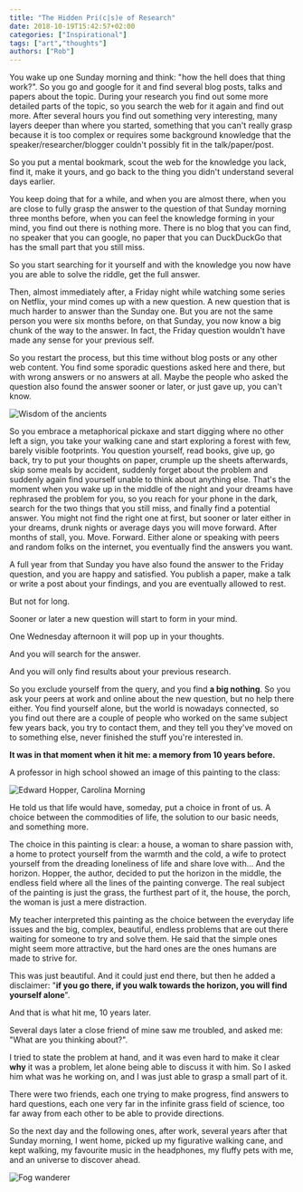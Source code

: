 ```yaml
---
title: "The Hidden Pri(c|s)e of Research"
date: 2018-10-19T15:42:57+02:00
categories: ["Inspirational"]
tags: ["art","thoughts"]
authors: ["Rob"]
---
```


You wake up one Sunday morning and think: "how the hell does that thing work?".
So you go and google for it and find several blog posts, talks and papers about the topic.
During your research you find out some more detailed parts of the topic, so you search the web for it again and find out more.
After several hours you find out something very interesting, many layers deeper than where you started, something that you can't really grasp because it is too complex or requires some background knowledge that the speaker/researcher/blogger couldn't possibly fit in the talk/paper/post.

So you put a mental bookmark, scout the web for the knowledge you lack, find it, make it yours, and go back to the thing you didn't understand several days earlier.

You keep doing that for a while, and when you are almost there, when you are close to fully grasp the answer to the question of that Sunday morning three months before, when you can feel the knowledge forming in your mind, you find out there is nothing more. There is no blog that you can find, no speaker that you can google, no paper that you can DuckDuckGo that has the small part that you still miss.

So you start searching for it yourself and with the knowledge you now have you are able to solve the riddle, get the full answer.

Then, almost immediately after, a Friday night while watching some series on Netflix, your mind comes up with a new question. A new question that is much harder to answer than the Sunday one. But you are not the same person you were six months before, on that Sunday, you now know a big chunk of the way to the answer. In fact, the Friday question wouldn't have made any sense for your previous self.

So you restart the process, but this time without blog posts or any other web content. You find some sporadic questions asked here and there, but with wrong answers or no answers at all. Maybe the people who asked the question also found the answer sooner or later, or just gave up, you can't know.

![Wisdom of the ancients](/research/wisdom_of_the_ancients.png)

So you embrace a metaphorical pickaxe and start digging where no other left a sign, you take your walking cane and start exploring a forest with few, barely visible footprints. You question yourself, read books, give up, go back, try to put your thoughts on paper, crumple up the sheets afterwards, skip some meals by accident, suddenly forget about the problem and suddenly again find yourself unable to think about anything else.
That's the moment when you wake up in the middle of the night and your dreams have rephrased the problem for you, so you reach for your phone in the dark, search for the two things that you still miss, and finally find a potential answer. You might not find the right one at first, but sooner or later either in your dreams, drunk nights or average days you will move forward. After months of stall, you. Move. Forward. Either alone or speaking with peers and random folks on the internet, you eventually find the answers you want.

A full year from that Sunday you have also found the answer to the Friday question, and you are happy and satisfied. You publish a paper, make a talk or write a post about your findings, and you are eventually allowed to rest.

But not for long.

Sooner or later a new question will start to form in your mind.

One Wednesday afternoon it will pop up in your thoughts.

And you will search for the answer.

And you will only find results about your previous research.

So you exclude yourself from the query, and you find **a big nothing**. So you ask your peers at work and online about the new question, but no help there either. You find yourself alone, but the world is nowadays connected, so you find out there are a couple of people who worked on the same subject few years back, you try to contact them, and they tell you they've moved on to something else, never finished the stuff you're interested in.

**It was in that moment when it hit me: a memory from 10 years before.**

A professor in high school showed an image of this painting to the class:

![Edward Hopper, Carolina Morning](/research/carolina_morning_3.png)

He told us that life would have, someday, put a choice in front of us. A choice between the commodities of life, the solution to our basic needs, and something more.

The choice in this painting is clear: a house, a woman to share passion with, a home to protect yourself from the warmth and the cold, a wife to protect yourself from the dreading loneliness of life and share love with... And the horizon.
Hopper, the author, decided to put the horizon in the middle, the endless field where all the lines of the painting converge. The real subject of the painting is just the grass, the furthest part of it, the house, the porch, the woman is just a mere distraction.

My teacher interpreted this painting as the choice between the everyday life issues and the big, complex, beautiful, endless problems that are out there waiting for someone to try and solve them. He said that the simple ones might seem more attractive, but the hard ones are the ones humans are made to strive for.

This was just beautiful. And it could just end there, but then he added a disclaimer: "**if you go there, if you walk towards the horizon, you will find yourself alone**".

And that is what hit me, 10 years later.

Several days later a close friend of mine saw me troubled, and asked me: "What are you thinking about?".

I tried to state the problem at hand, and it was even hard to make it clear **why** it was a problem, let alone being able to discuss it with him. So I asked him what was he working on, and I was just able to grasp a small part of it.

There were two friends, each one trying to make progress, find answers to hard questions, each one very far in the infinite grass field of science, too far away from each other to be able to provide directions.

So the next day and the following ones, after work, several years after that Sunday morning, I went home, picked up my figurative walking cane, and kept walking, my favourite music in the headphones, my fluffy pets with me, and an universe to discover ahead.

![Fog wanderer](/research/sea_fog.jpg)
